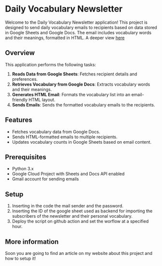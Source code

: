 # Daily Vocabulary Newsletter

Welcome to the Daily Vocabulary Newsletter application! This project is designed to send daily vocabulary emails to recipients based on data stored in Google Sheets and Google Docs. The email includes vocabulary words and their meanings, formatted in HTML.
A deeper view [here](https://t-vaccari.github.io/jekyll/update/2024/08/21/EnglishNewsletter.html)

## Overview

This application performs the following tasks:

1. **Reads Data from Google Sheets**: Fetches recipient details and preferences.
2. **Retrieves Vocabulary from Google Docs**: Extracts vocabulary words and their meanings.
3. **Generates HTML Email**: Formats the vocabulary list into an email-friendly HTML layout.
4. **Sends Emails**: Sends the formatted vocabulary emails to the recipients.

## Features

- Fetches vocabulary data from Google Docs.
- Sends HTML-formatted emails to multiple recipients.
- Updates vocabulary counts in Google Sheets based on email content.

## Prerequisites

- Python 3.x
- Google Cloud Project with Sheets and Docs API enabled
- Gmail account for sending emails

## Setup

1. Inserting in the code the mail sender and the password.
2. Inserting the ID of the google sheet used as backend for importing the subscribers of the newsletter and their personal vocabulary.
3. Deploy the script on github action and set the worflow at a specified hour.

## More information
Soon you are going to find an article on my website about this project and how to setup it!

